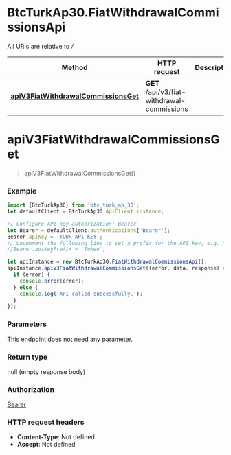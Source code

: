 # BtcTurkAp30.FiatWithdrawalCommissionsApi

All URIs are relative to */*

Method | HTTP request | Description
------------- | ------------- | -------------
[**apiV3FiatWithdrawalCommissionsGet**](FiatWithdrawalCommissionsApi.md#apiV3FiatWithdrawalCommissionsGet) | **GET** /api/v3/fiat-withdrawal-commissions | 

<a name="apiV3FiatWithdrawalCommissionsGet"></a>
# **apiV3FiatWithdrawalCommissionsGet**
> apiV3FiatWithdrawalCommissionsGet()



### Example
```javascript
import {BtcTurkAp30} from 'btc_turk_ap_30';
let defaultClient = BtcTurkAp30.ApiClient.instance;

// Configure API key authorization: Bearer
let Bearer = defaultClient.authentications['Bearer'];
Bearer.apiKey = 'YOUR API KEY';
// Uncomment the following line to set a prefix for the API key, e.g. "Token" (defaults to null)
//Bearer.apiKeyPrefix = 'Token';

let apiInstance = new BtcTurkAp30.FiatWithdrawalCommissionsApi();
apiInstance.apiV3FiatWithdrawalCommissionsGet((error, data, response) => {
  if (error) {
    console.error(error);
  } else {
    console.log('API called successfully.');
  }
});
```

### Parameters
This endpoint does not need any parameter.

### Return type

null (empty response body)

### Authorization

[Bearer](../README.md#Bearer)

### HTTP request headers

 - **Content-Type**: Not defined
 - **Accept**: Not defined

